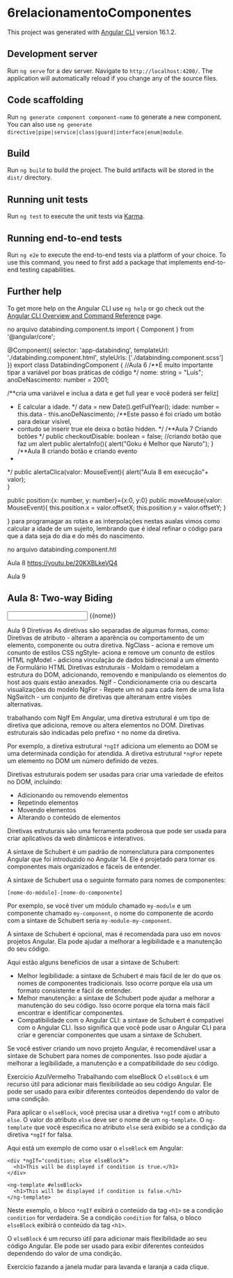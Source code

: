 # 6relacionamentoComponentes

This project was generated with [Angular CLI](https://github.com/angular/angular-cli) version 16.1.2.

## Development server

Run `ng serve` for a dev server. Navigate to `http://localhost:4200/`. The application will automatically reload if you change any of the source files.

## Code scaffolding

Run `ng generate component component-name` to generate a new component. You can also use `ng generate directive|pipe|service|class|guard|interface|enum|module`.

## Build

Run `ng build` to build the project. The build artifacts will be stored in the `dist/` directory.

## Running unit tests

Run `ng test` to execute the unit tests via [Karma](https://karma-runner.github.io).

## Running end-to-end tests

Run `ng e2e` to execute the end-to-end tests via a platform of your choice. To use this command, you need to first add a package that implements end-to-end testing capabilities.

## Further help

To get more help on the Angular CLI use `ng help` or go check out the [Angular CLI Overview and Command Reference](https://angular.io/cli) page.

no arquivo
databinding.component.ts
import { Component } from '@angular/core';

@Component({
  selector: 'app-databinding',
  templateUrl: './databinding.component.html',
  styleUrls: ['./databinding.component.scss']
})
export class DatabindingComponent {
  //Aula 6
  /**É muito importante tipar a variável por boas práticas de código */
  nome: string = "Luís";
  anoDeNascimento: number = 2001;
  
  /**cria uma variável e inclua a data e get full year e você poderá ser feliz]
   * E calcular a idade.
   */
  data = new Date().getFullYear();
  idade: number = this.data - this.anoDeNascimento;
  /**Este passo é foi criado um botão para deixar visível,
   * contudo se inserir true ele deixa o botão hidden.
  */
 /**Aula 7 Criando botões */
  public checkoutDisable: boolean = false;
  //criando botão que faz um alert
  public alertaInfo(){
    alert("Goku é Melhor que Naruto");
  }
  /**Aula 8 criando botão e criando evento
   * 
  */
 public alertaClica(valor: MouseEvent){
  alert("Aula 8 em execução"+ valor);  
 }

 public position:{x: number, y: number}={x:0, y:0}
 public moveMouse(valor: MouseEvent){
  this.position.x = valor.offsetX;
  this.position.y = valor.offsetY;
 }
 

}
para programagar as rotas e as interpolações
nestas aualas vimos como calcular a idade de um sujeito, lembrando que é ideal refinar o código para que a data seja do dia e do mês do nascimento.

no arquivo
databinding.component.htl

Aula 8
https://youtu.be/20KXBLkeVQ4

Aula 9
<h2>Aula 8: Two-way Biding</h2>
            <!-- fazendo um interpolation com dois binding -->
            <!-- ir na página: https://angular.io/api/forms/FormsModule 
                ir em app.module.ts e importar em imports FORMSMODULE
            após a implementação do ngModel é só chamar a variável e fazer
            a interpolação, dessa forma o two-way bidings é importante para 
            fazer os nomes serem vistos em tempo real-->
            <input [(ngModel)]="nome">
            {{nome}}


Aula 9 Diretivas
As diretivas são separadas de algumas formas, como:
Diretivas de atributo - alteram a aparência ou comportamento de um elemento, componente ou outra diretiva.
NgClass - aciona e remove um conunto de estilos CSS
ngStyle- aciona e remove um conunto de estilos HTML
ngModel - adiciona vinculação de dados bidirecional a um elmento de Formulário HTML
Diretivas estruturais - Moldam o remodelam a estrutura do DOM, adicionando, removendo e manipulando os elementos do host aos quais estão anexados.
NgIf - Condicionamente cria ou descarta visualizações do modelo
NgFor - Repete um nó para cada item de uma lista
NgSwitch - um conjunto de diretivas que alteranam entre visões alternativas.

trabalhando com NgIf
Em Angular, uma diretiva estrutural é um tipo de diretiva que adiciona, remove ou altera elementos no DOM. Diretivas estruturais são indicadas pelo prefixo `*` no nome da diretiva.

Por exemplo, a diretiva estrutural `*ngIf` adiciona um elemento ao DOM se uma determinada condição for atendida. A diretiva estrutural `*ngFor` repete um elemento no DOM um número definido de vezes.

Diretivas estruturais podem ser usadas para criar uma variedade de efeitos no DOM, incluindo:

* Adicionando ou removendo elementos
* Repetindo elementos
* Movendo elementos
* Alterando o conteúdo de elementos

Diretivas estruturais são uma ferramenta poderosa que pode ser usada para criar aplicativos da web dinâmicos e interativos.

A sintaxe de Schubert é um padrão de nomenclatura para componentes Angular que foi introduzido no Angular 14. Ele é projetado para tornar os componentes mais organizados e fáceis de entender.

A sintaxe de Schubert usa o seguinte formato para nomes de componentes:

```
[nome-do-módulo]-[nome-do-componente]
```

Por exemplo, se você tiver um módulo chamado `my-module` e um componente chamado `my-component`, o nome do componente de acordo com a sintaxe de Schubert seria `my-module-my-component`.

A sintaxe de Schubert é opcional, mas é recomendada para uso em novos projetos Angular. Ela pode ajudar a melhorar a legibilidade e a manutenção do seu código.

Aqui estão alguns benefícios de usar a sintaxe de Schubert:

* Melhor legibilidade: a sintaxe de Schubert é mais fácil de ler do que os nomes de componentes tradicionais. Isso ocorre porque ela usa um formato consistente e fácil de entender.
* Melhor manutenção: a sintaxe de Schubert pode ajudar a melhorar a manutenção do seu código. Isso ocorre porque ela torna mais fácil encontrar e identificar componentes.
* Compatibilidade com o Angular CLI: a sintaxe de Schubert é compatível com o Angular CLI. Isso significa que você pode usar o Angular CLI para criar e gerenciar componentes que usam a sintaxe de Schubert.

Se você estiver criando um novo projeto Angular, é recomendável usar a sintaxe de Schubert para nomes de componentes. Isso pode ajudar a melhorar a legibilidade, a manutenção e a compatibilidade do seu código.

Exercício AzulVermelho
Trabalhando com elseBlock
O `elseBlock` é um recurso útil para adicionar mais flexibilidade ao seu código Angular. Ele pode ser usado para exibir diferentes conteúdos dependendo do valor de uma condição.

Para aplicar o `elseBlock`, você precisa usar a diretiva `*ngIf` com o atributo `else`. O valor do atributo `else` deve ser o nome de um `ng-template`. O `ng-template` que você especifica no atributo `else` será exibido se a condição da diretiva `*ngIf` for falsa.

Aqui está um exemplo de como usar o `elseBlock` em Angular:

```
<div *ngIf="condition; else elseBlock">
  <h1>This will be displayed if condition is true.</h1>
</div>

<ng-template #elseBlock>
  <h1>This will be displayed if condition is false.</h1>
</ng-template>
```

Neste exemplo, o bloco `*ngIf` exibirá o conteúdo da tag `<h1>` se a condição `condition` for verdadeira. Se a condição `condition` for falsa, o bloco `elseBlock` exibirá o conteúdo da tag `<h1>`.

O `elseBlock` é um recurso útil para adicionar mais flexibilidade ao seu código Angular. Ele pode ser usado para exibir diferentes conteúdos dependendo do valor de uma condição.


Exercício fazando a janela mudar para lavanda e laranja a cada clique.
